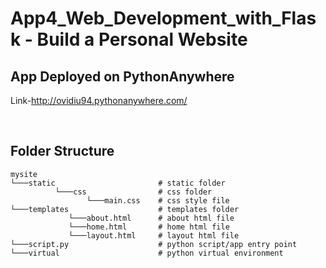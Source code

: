 # **App4_Web_Development_with_Flask - Build a Personal Website**

## **App Deployed on PythonAnywhere**<br>
Link-http://ovidiu94.pythonanywhere.com/

<br>

## **Folder Structure**

```
mysite                 
└───static                       # static folder
          └───css                # css folder
                 └───main.css    # css style file
└───templates                    # templates folder
             └───about.html      # about html file
             └───home.html       # home html file
             └───layout.html     # layout html file   
└───script.py                    # python script/app entry point
└───virtual                      # python virtual environment
             
```